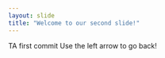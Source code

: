 ```yaml
---
layout: slide
title: "Welcome to our second slide!"
---
```

TA first commit
Use the left arrow to go back!
